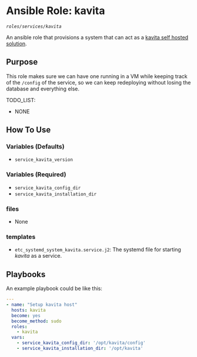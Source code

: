 # Ansible Role: kavita
*`roles/services/kavita`*

An ansible role that provisions a system that can act as a [kavita self hosted solution](https://github.com/Kareadita/Kavita).

## Purpose

This role makes sure we can have one running in a VM while keeping track of the `/config` of the service, so we can keep redeploying without losing the database and everything else. 


TODO_LIST:
  - NONE

## How To Use

### Variables (Defaults)

- `service_kavita_version`

### Variables (Required)

- `service_kavita_config_dir`
- `service_kavita_installation_dir`

### files

- None

### templates

- `etc_systemd_system_kavita.service.j2`: The systemd file for starting _kavita_ as a service.

## Playbooks

An example playbook could be like this:

```yaml
---
- name: "Setup kavita host"
  hosts: kavita
  become: yes
  become_method: sudo
  roles:
    - kavita
  vars:
    - service_kavita_config_dir: '/opt/kavita/config'
    - service_kavita_installation_dir: '/opt/kavita'
```
